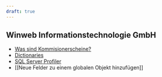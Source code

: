 ```yaml
---
draft: true
---
```


## Winweb Informationstechnologie GmbH

- [Was sind Kommisionerscheine?](Kommisionerscheine.md)
- [Dictionaries](Dictionaries.md)
- [SQL Server Profiler](SQL%20Server%20Profiler.md)
- [[Neue Felder zu einem globalen Objekt hinzufügen]]
